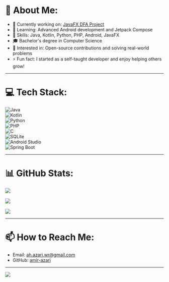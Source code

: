 # 💫 About Me:  
- 🔭 Currently working on: [JavaFX DFA Project](https://github.com/amir-azari/DFA-Editor-and-Minimizer)  
- 🌱 Learning: Advanced Android development and Jetpack Compose  
- 💼 Skills: Java, Kotlin, Python, PHP, Android, JavaFX  
- 🎓 Bachelor's degree in Computer Science  
- 🤔 Interested in: Open-source contributions and solving real-world problems  
- ⚡ Fun fact: I started as a self-taught developer and enjoy helping others grow!  

---

# 💻 Tech Stack:  
![Java](https://img.shields.io/badge/java-%23ED8B00.svg?style=for-the-badge&logo=openjdk&logoColor=white)  
![Kotlin](https://img.shields.io/badge/kotlin-%237F52FF.svg?style=for-the-badge&logo=kotlin&logoColor=white)  
![Python](https://img.shields.io/badge/python-%2314354C.svg?style=for-the-badge&logo=python&logoColor=white)  
![PHP](https://img.shields.io/badge/php-%23777BB4.svg?style=for-the-badge&logo=php&logoColor=white)  
![C](https://img.shields.io/badge/c-%2300599C.svg?style=for-the-badge&logo=c&logoColor=white)  
![SQLite](https://img.shields.io/badge/SQLite-003B57?style=for-the-badge&logo=sqlite&logoColor=white)  
![Android Studio](https://img.shields.io/badge/Android%20Studio-3DDC84?style=for-the-badge&logo=android-studio&logoColor=white)  
![Spring Boot](https://img.shields.io/badge/Spring%20Boot-%236DB33F.svg?style=for-the-badge&logo=spring&logoColor=white)  

---

# 📊 GitHub Stats:  
![](https://github-readme-stats.vercel.app/api?username=amir-azari&theme=codeSTACKr&hide_border=false&include_all_commits=false&count_private=false)<br/>  
![](https://github-readme-streak-stats.herokuapp.com/?user=amir-azari&theme=codeSTACKr&hide_border=false)<br/>  
![](https://github-readme-stats.vercel.app/api/top-langs/?username=amir-azari&theme=codeSTACKr&hide_border=false&include_all_commits=false&count_private=false&layout=compact)  

---

# 📫 How to Reach Me:  
- Email: [ah.azari.wr@gmail.com](mailto:ah.azari.wr@gmail.com)  
- GitHub: [amir-azari](https://github.com/amir-azari)  

---

[![](https://visitcount.itsvg.in/api?id=amir-azari&icon=0&color=1)](https://visitcount.itsvg.in)
